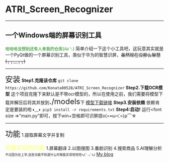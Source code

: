 
# ATRI_Screen_Recognizer
---
一个Windows端的屏幕识别工具
---

<font size=2 color='green'>哈哈哈没想到还有人来我的仓库(*/ω＼*)</font>
简单介绍一下这个小工具吧，这玩意其实就是一个PyQt做的一个屏幕识别工具，类似于华为的智慧识屏，~~虽然现在没那么智慧(┬┬﹏┬┬)~~
 
 ---
 
 <font size=5>安装</font>
 **Step1.克隆该仓库**
 `git clone https://github.com/Konata00528/ATRI_Screen_Recognizer`
 **Step2.下载OCR模型**
 这个项目克隆下来默认是不带ocr模型的，所以在使用之前，我们需要将模型下载并解压后将其并放到<font size=5>./models</font>下
 [模型下载链接](https://wwam.lanzoub.com/ine5I2tf4fri)
 **Step3.安装依赖**
 依赖肯定是要装的啦◑﹏◐
 `pip3 install -r requirements.txt`
 **Step4:启动!**
 运行<font size =>"main.py"</font>即可，按下win+空格即可识屏捏ο(=•ω＜=)ρ⌒☆

---

 <font size=5>功能</font>
 1.提取屏幕文字并复制

 <font size=4 color=#faff6a>将要实现的功能</font>
 1.屏幕翻译
 2.以图搜图
 3.番剧识别
 4.搜索商品
 5.AI理解分析
  <font size=1>不过因为在上学,这些功能不知道什么时候能实现哈哈哈ԅ(¯﹃¯ԅ)</font>
  [My blog](konata.site)
